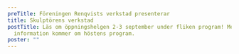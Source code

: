 ```yaml
---
preTitle: Föreningen Renqvists verkstad presenterar
title: Skulptörens verkstad
postTitle: Läs om öppningshelgen 2-3 september under fliken program! Mer
  information kommer om höstens program.
poster: ""
---
```

